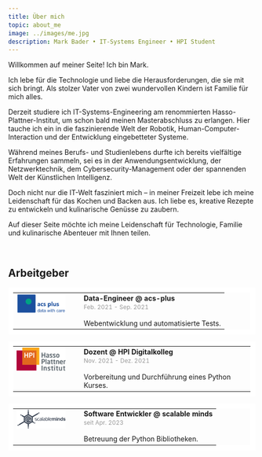 ```yaml
---
title: Über mich
topic: about_me
image: ../images/me.jpg
description: Mark Bader • IT-Systems Engineer • HPI Student
---
```


Willkommen auf meiner Seite! Ich bin Mark.

Ich lebe für die Technologie und liebe die Herausforderungen, die sie mit sich bringt. Als stolzer Vater von zwei wundervollen Kindern ist Familie für mich alles.

Derzeit studiere ich IT-Systems-Engineering am renommierten Hasso-Plattner-Institut, um schon bald meinen Masterabschluss zu erlangen. Hier tauche ich ein in die faszinierende Welt der Robotik, Human-Computer-Interaction und der Entwicklung eingebetteter Systeme. 

Während meines Berufs- und Studienlebens durfte ich bereits vielfältige Erfahrungen sammeln, sei es in der Anwendungsentwicklung, der Netzwerktechnik, dem Cybersecurity-Management oder der spannenden Welt der Künstlichen Intelligenz. 

Doch nicht nur die IT-Welt fasziniert mich – in meiner Freizeit lebe ich meine Leidenschaft für das Kochen und Backen aus. Ich liebe es, kreative Rezepte zu entwickeln und kulinarische Genüsse zu zaubern.

Auf dieser Seite möchte ich meine Leidenschaft für Technologie, Familie und kulinarische Abenteuer mit Ihnen teilen. 

&nbsp;

## Arbeitgeber

<table style="border: 10px solid #fff;">
<tr>
    <td style="width: 100px; padding-right: 30px; vertical-align: top;"> 
        <img src="../images/acs_plus.png" /> </td>
    <td> 
        <b> Data-Engineer @ acs-plus </b> </br>
        <span style="color: #999; font-size: 12px;" >Feb. 2021 - Sep. 2021</span></br></br>
        Webentwicklung und automatisierte Tests.
    </td>
</tr>
</table>

<table style="border: 10px solid #fff;">
<tr>
    <td style="width: 100px; padding-right: 30px; vertical-align: top;"> 
        <img src="../images/HPI_logo.png"/> 
    </td>
    <td> 
        <b> Dozent @ HPI Digitalkolleg </b></br>
        <span style="color: #999; font-size: 12px;">Nov. 2021 - Dez. 2021</span></br></br>
        Vorbereitung und Durchführung eines Python Kurses.
    </td>
</tr>
</table>

<table style="border: 10px solid #fff;">
<tr>
    <td style="width: 100px; padding-right: 30px; vertical-align: top;"> 
        <img src="../images/scalable_minds.png"/> 
    </td>
    <td> 
        <b> Software Entwickler @ scalable minds </b></br>
        <span style="color: #999; font-size: 12px;">seit Apr. 2023</span></br></br>
        Betreuung der Python Bibliotheken.
    </td>
</tr>
</table>